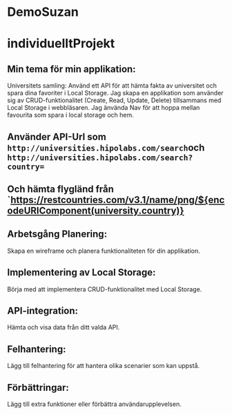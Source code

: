 # DemoSuzan
# individuelltProjekt
## Min tema för min applikation:
 Universitets samling: Använd ett API för att hämta fakta av universitet och spara dina favoriter i Local Storage.
 Jag skapa en applikation som använder sig av CRUD-funktionalitet (Create, Read, Update, Delete) tillsammans med Local Storage i webbläsaren.
 Jag änvända Nav för att hoppa mellan favourita som spara i local storage och hem.
 
## Använder API-Url som `http://universities.hipolabs.com/search`och `http://universities.hipolabs.com/search?country=`
## Och hämta flygländ från `https://restcountries.com/v3.1/name/png/${encodeURIComponent(university.country)}

## Arbetsgång Planering:
 Skapa en wireframe och planera funktionaliteten för din applikation. 
 ## Implementering av Local Storage:
 Börja med att implementera CRUD-funktionalitet med Local Storage.
## API-integration:
 Hämta och visa data från ditt valda API.
## Felhantering:
 Lägg till felhantering för att hantera olika scenarier som kan uppstå. 
## Förbättringar:
 Lägg till extra funktioner eller förbättra användarupplevelsen.
